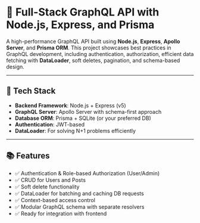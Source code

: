 # 🚀 Full-Stack GraphQL API with Node.js, Express, and Prisma

A high-performance GraphQL API built using **Node.js**, **Express**, **Apollo Server**, and **Prisma ORM**. This project showcases best practices in GraphQL development, including authentication, authorization, efficient data fetching with **DataLoader**, soft deletes, pagination, and schema-based design.

---

## 🔧 Tech Stack

- **Backend Framework**: Node.js + Express (v5)
- **GraphQL Server**: Apollo Server with schema-first approach
- **Database ORM**: Prisma + SQLite (or your preferred DB)
- **Authentication**: JWT-based
- **DataLoader**: For solving N+1 problems efficiently
---

## 📚 Features

- ✅ Authentication & Role-based Authorization (User/Admin)
- ✅ CRUD for Users and Posts
- ✅ Soft delete functionality
- ✅ DataLoader for batching and caching DB requests
- ✅ Context-based access control
- ✅ Modular GraphQL schema with separate resolvers
- ✅ Ready for integration with frontend

